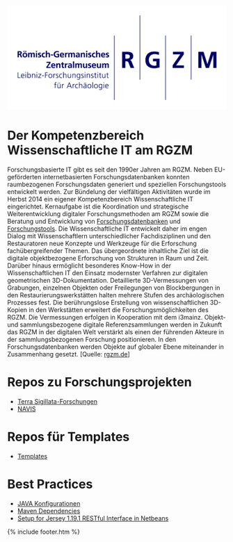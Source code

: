 [![0](https://github.com/RGZM/rgzm.github.io/raw/master/_includes/RGZM-Logo.png)](http://rgzm.de)

# Der Kompetenzbereich Wissenschaftliche IT am RGZM

Forschungsbasierte IT gibt es seit den 1990er Jahren am RGZM. Neben EU-geförderten internetbasierten Forschungsdatenbanken konnten raumbezogenen Forschungsdaten generiert und speziellen Forschungstools entwickelt werden. Zur Bündelung der vielfältigen Aktivitäten wurde im Herbst 2014 ein eigener Kompetenzbereich Wissenschaftliche IT eingerichtet.
Kernaufgabe ist die Koordination und strategische Weiterentwicklung digitaler Forschungsmethoden am RGZM sowie die Beratung und Entwicklung von [Forschungsdatenbanken](http://web.rgzm.de/?id=164) und [Forschungstools](http://web.rgzm.de/?id=677). Die Wissenschaftliche IT entwickelt daher im engen Dialog mit Wissenschaftlern unterschiedlicher Fachdisziplinen und den Restauratoren neue Konzepte und Werkzeuge für die Erforschung fachübergreifender Themen. Das übergeordnete inhaltliche Ziel ist die digitale objektbezogene Erforschung von Strukturen in Raum und Zeit.
Darüber hinaus ermöglicht besonderes Know-How in der Wissenschaftlichen IT den Einsatz modernster Verfahren zur digitalen geometrischen 3D-Dokumentation. Detaillierte 3D-Vermessungen von Grabungen, einzelnen Objekten oder Freilegungen von Blockbergungen in den Restaurierungswerkstätten halten mehrere Stufen des archäologischen Prozesses fest. Die berührungslose Erstellung von wissenschaftlichen 3D-Kopien in den Werkstätten erweitert die Forschungsmöglichkeiten des RGZM. Die Vermessungen erfolgen in Kooperation mit dem i3mainz. Objekt- und sammlungsbezogene digitale Referenzsammlungen werden in Zukunft das RGZM in der digitalen Welt verstärkt als einen der führenden Akteure in der sammlungsbezogenen Forschung positionieren. In den Forschungsdatenbanken werden Objekte auf globaler Ebene miteinander in Zusammenhang gesetzt. [Quelle: [rgzm.de](http://web.rgzm.de/forschung/kompetenzbereiche/methodische-kompetenzbereiche/wissenschaftliche-it/)]

# Repos zu Forschungsprojekten

* [Terra Sigillata-Forschungen](https://github.com/search?q=topic%3Asamian+org%3ARGZM&type=Repositories)
* [NAVIS](https://github.com/search?q=topic%3Anavis+org%3ARGZM&type=Repositories)

# Repos für Templates

* [Templates](https://github.com/search?q=topic%3Atemplate+org%3ARGZM&type=Repositories)

# Best Practices

* [JAVA Konfigurationen](https://gist.github.com/0f8c0c015555939c96eb13428bbf1cd4)
* [Maven Dependencies](https://gist.github.com/6fccbc97389aadbb7c2dbe55fa66e4d4)
* [Setup for Jersey 1.19.1 RESTful Interface in Netbeans](https://gist.github.com/58bba19a2c5824251cb5f81c302a9ae0)

{% include footer.htm %}
